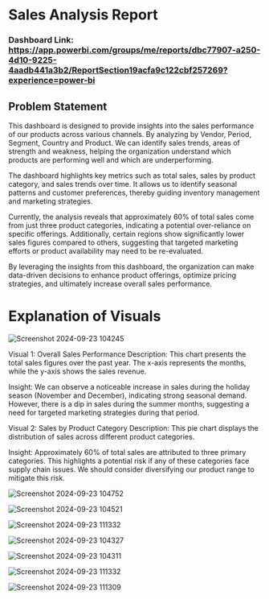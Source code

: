 # Sales Analysis Report

### Dashboard Link: https://app.powerbi.com/groups/me/reports/dbc77907-a250-4d10-9225-4aadb441a3b2/ReportSection19acfa9c122cbf257269?experience=power-bi

## Problem Statement

This dashboard is designed to provide insights into the sales performance of our products across various channels. By analyzing by Vendor, Period, Segment, Country and Product. We can identify sales trends, areas of strength and weakness, helping the organization understand which products are performing well and which are underperforming.

The dashboard highlights key metrics such as total sales, sales by product category, and sales trends over time. It allows us to identify seasonal patterns and customer preferences, thereby guiding inventory management and marketing strategies.

Currently, the analysis reveals that approximately 60% of total sales come from just three product categories, indicating a potential over-reliance on specific offerings. Additionally, certain regions show significantly lower sales figures compared to others, suggesting that targeted marketing efforts or product availability may need to be re-evaluated.

By leveraging the insights from this dashboard, the organization can make data-driven decisions to enhance product offerings, optimize pricing strategies, and ultimately increase overall sales performance.

# Explanation of Visuals

![Screenshot 2024-09-23 104245](https://github.com/user-attachments/assets/f9c32a43-4e5d-4caa-b4e3-1060082ba45f)

Visual 1: Overall Sales Performance
Description: This chart presents the total sales figures over the past year. The x-axis represents the months, while the y-axis shows the sales revenue.

Insight: We can observe a noticeable increase in sales during the holiday season (November and December), indicating strong seasonal demand. However, there is a dip in sales during the summer months, suggesting a need for targeted marketing strategies during that period.

Visual 2: Sales by Product Category
Description: This pie chart displays the distribution of sales across different product categories.

Insight: Approximately 60% of total sales are attributed to three primary categories. This highlights a potential risk if any of these categories face supply chain issues. We should consider diversifying our product range to mitigate this risk.

![Screenshot 2024-09-23 104752](https://github.com/user-attachments/assets/a10e76f0-c90f-40f9-8196-5c2e617241e6)

![Screenshot 2024-09-23 104521](https://github.com/user-attachments/assets/8c8dcd1f-6684-456b-9b31-12fb55969e0b)

![Screenshot 2024-09-23 111332](https://github.com/user-attachments/assets/1be57830-6e2a-40ab-9479-0ab6ecf31304)

![Screenshot 2024-09-23 104327](https://github.com/user-attachments/assets/69272b06-aa03-45f7-ada7-518d894577d3)

![Screenshot 2024-09-23 104311](https://github.com/user-attachments/assets/138184f2-17a2-4497-a57d-18778c352507)

![Screenshot 2024-09-23 111332](https://github.com/user-attachments/assets/845d8f63-ce2c-4119-a558-86b67aef15a0)

![Screenshot 2024-09-23 111309](https://github.com/user-attachments/assets/58acd966-793d-4b2c-9575-871bd04e50be)

